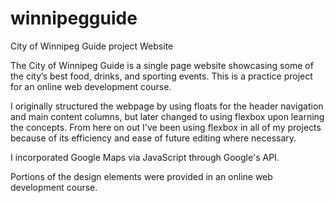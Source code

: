 # winnipegguide
City of Winnipeg Guide project Website

The City of Winnipeg Guide is a single page website showcasing some of the city’s best food, drinks, and sporting events. This is a practice project for an online web development course.

I originally structured the webpage by using floats for the header navigation and main content columns, but later changed to using flexbox upon learning the concepts. From here on out I've been using flexbox in all of my projects because of its efficiency and ease of future editing where necessary.

I incorporated Google Maps via JavaScript through Google's API.

Portions of the design elements were provided in an online web development course.
